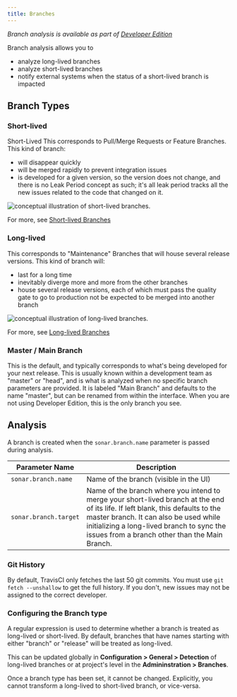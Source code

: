 ```yaml
---
title: Branches
---
```


<!-- sonarqube -->

_Branch analysis is available as part of [Developer Edition](https://redirect.sonarsource.com/editions/developer.html)_

<!-- /sonarqube -->

Branch analysis allows you to

* analyze long-lived branches
* analyze short-lived branches
* notify external systems when the status of a short-lived branch is impacted

## Branch Types

### Short-lived

Short-Lived
This corresponds to Pull/Merge Requests or Feature Branches. This kind of branch:

* will disappear quickly
* will be merged rapidly to prevent integration issues
* is developed for a given version, so the version does not change,
  and there is no Leak Period concept as such; it's all leak period
  tracks all the new issues related to the code that changed on it.

![conceptual illustration of short-lived branches.](/images/short-lived-branch-concept.png)

For more, see [Short-lived Branches](/branches/short-lived-branches)

### Long-lived

This corresponds to "Maintenance" Branches that will house several release versions.
This kind of branch will:

* last for a long time
* inevitably diverge more and more from the other branches
* house several release versions, each of which must pass the quality gate
  to go to production not be expected to be merged into another branch

![conceptual illustration of long-lived branches.](/images/long-lived-branch-concept.png)

For more, see [Long-lived Branches](/branches/long-lived-branches)

### Master / Main Branch

This is the default, and typically corresponds to what's being developed for
your next release. This is usually known within a development team as
"master" or "head", and is what is analyzed when no specific branch parameters
are provided. It is labeled "Main Branch" and defaults to the name "master",
but can be renamed from within the interface. When you are not using Developer Edition, this is the only branch you see.

## Analysis

A branch is created when the `sonar.branch.name` parameter is passed during analysis.

| Parameter Name        | Description                                                                                                                                                                                                                                                             |
| --------------------- | ----------------------------------------------------------------------------------------------------------------------------------------------------------------------------------------------------------------------------------------------------------------------- |
| `sonar.branch.name`   | Name of the branch (visible in the UI)                                                                                                                                                                                                                                  |
| `sonar.branch.target` | Name of the branch where you intend to merge your short-lived branch at the end of its life. If left blank, this defaults to the master branch. It can also be used while initializing a long-lived branch to sync the issues from a branch other than the Main Branch. |

### Git History

By default, TravisCI only fetches the last 50 git commits. You must use `git fetch --unshallow` to get the full history. If you don't, new issues may not be assigned to the correct developer.

### Configuring the Branch type

A regular expression is used to determine whether a branch is treated as long-lived or short-lived. By default, branches that have names starting with either "branch" or "release" will be treated as long-lived.

This can be updated globally in **Configuration > General > Detection** of long-lived branches or at project's level in the **Admininstration > Branches**.

Once a branch type has been set, it cannot be changed. Explicitly, you cannot transform a long-lived to short-lived branch, or vice-versa.
